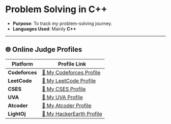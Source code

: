 # Problem Solving in C++

- **Purpose**: To track my problem-solving journey.  
- **Languages Used**: Mainly **C++**  

---

## 🌐 Online Judge Profiles  

| Platform | Profile Link |
|----------|-------------|
| **Codeforces** | [🔗 My Codeforces Profile](https://codeforces.com/profile/souravpust) |
| **LeetCode** | [🔗 My LeetCode Profile](https://leetcode.com/u/souravpust/) |
| **CSES** | [🔗 My CSES Profile](https://cses.fi/user/154219) |
| **UVA** | [🔗 My UVA Profile](https://uhunt.onlinejudge.org/id/1213891) |
| **Atcoder** | [🔗 My Atcoder Profile](https://atcoder.jp/users/souravpust) |
| **LightOj** | [🔗 My HackerEarth Profile](https://lightoj.com/user/souravpust12) |


